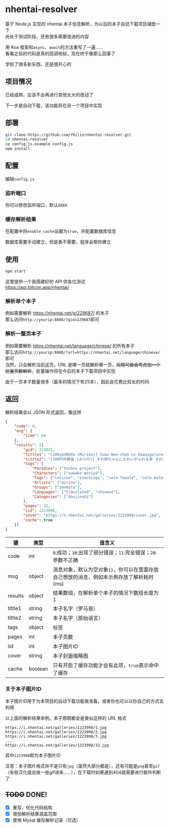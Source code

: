 # nhentai-resolver
基于 Node.js 实现的 nhentai 本子信息解析，为以后的本子自动下载项目铺垫一下  
尚处于测试阶段，还有很多需要改进的内容  

用 Koa 框架和`async`、`await`的方法重写了一遍……  
看看之前的代码是真的回调地狱，现在终于像那么回事了  

学到了很多新东西，还是很开心的

## 项目情况
已经成熟，应该不会再进行其他太大的改动了

下一步是自动下载，该功能将在另一个项目中实现

## 部署
```bash
git clone https://github.com/YKilin/nhentai-resolver.git
cd nhentai-resolver
cp config.js.example config.js
npm install
```

## 配置
编辑`config.js`

### 监听端口
你可以修改监听端口，默认`8888`

### 缓存解析结果
在配置中将`enable_cache`设置为`true`，并配置数据库信息

数据库需要手动建立，但是表不需要，程序会帮你建立

## 使用
```bash
npm start
```

这里提供一个我搭建好的 API 供各位测试  
https://api.lolicon.app/nhentai/

### 解析单个本子
例如需要解析 https://nhentai.net/g/229687/ 的本子  
那么访问`http://yourip:8888/?gid=229687`即可

### 解析一整页本子
例如需要解析 https://nhentai.net/language/chinese/ 的所有本子  
那么访问`http://yourip:8888/?url=https://nhentai.net/language/chinese/`即可  
当然，只会解析当前这页，URL 是哪一页就解析哪一页，~~后期可能会考虑加一个批量页数解析~~，批量操作将在今后的本子下载项目中实现

由于一页本子数量很多（最多的情况下有25本），因此会花费比较长的时间

## 返回
解析结果会以 JSON 形式返回，像这样
```json
{
	"code": 0,
	"msg": {
		"time": 60
	},
	"results": [{
		"gid": 233022,
		"tittle1": "[100yenMoFA (Mirino)] Suwa Nee-chan ni Kawaigarareru Hon Suwa Shota Bangaihen 11 (Touhou Project) [Chinese] [CE家族社] [Digital]",
		"tittle2": "[100円外務省 (みりの)] すわ姉ちゃんにかわいがられる本 すわショタ番外編11 (東方Project) [中国翻訳] [DL版]",
		"tags": {
			"Parodies": ["touhou project"],
			"Characters": ["suwako moriya"],
			"Tags": ["lolicon", "stockings", "sole female", "sole male", "shotacon", "multiwork series"],
			"Artists": ["mirino"],
			"Groups": ["yenmofa"],
			"Languages": ["translated", "chinese"],
			"Categories": ["doujinshi"]
		},
		"pages": 32,
		"iid": 1223998,
		"cover": "https://t.nhentai.net/galleries/1223998/cover.jpg",
		"cache": true
	}]
}
```
 
| 键        | 类型      | 值含义                                                                                   |
| --------- | --------- | ---------------------------------------------------------------------------------------- |
| code      | int       | `0`:成功；`10`:出现了部分错误；`11`:完全错误；`20`:参数不正确                            |
| msg       | object    | 消息对象，默认为空对象`{}`，你可以在里面存放自己想放的消息，例如本示例存放了解析耗时(ms) |
| results   | object    | 结果数组，在解析单个本子的情况下数组长度为1                                              |
| tittle1   | string    | 本子名字（罗马音）                                                                       |
| tittle2   | string    | 本子名字（原始语言）                                                                     |
| tags      | object    | 标签                                                                                     |
| pages     | int       | 本子页数                                                                                 |
| iid       | int       | 本子图片ID                                                                               |
| cover     | string    | 本子封面缩略图                                                                           |
| cache     | boolean   | 只有开启了缓存功能才会有此项，`true`表示命中了缓存                                       |

### 关于本子图片ID
本子图片ID用于为本项目的自动下载功能做准备，或者你也可以以你自己的方式去利用

以上面的解析结果举例，本子原图都会是类似这样的 URL 格式
```
https://i.nhentai.net/galleries/1223998/1.jpg
https://i.nhentai.net/galleries/1223998/2.jpg
https://i.nhentai.net/galleries/1223998/3.jpg
...
https://i.nhentai.net/galleries/1223998/32.jpg
```
其中`1223998`即为本子图片ID

注意：本子图片格式并不是只有`jpg`（虽然大部分都是），还有可能是`png`甚至`gif`（有些汉化组会放一些gif进来……），在下载时如果遇到404就需要进行额外判断了

## ~~TODO~~ DONE!
- [x] 重写，优化代码结构
- [x] 增加解析结果涵盖范围
- [x] 使用 Mysql 缓存解析记录（可选）
